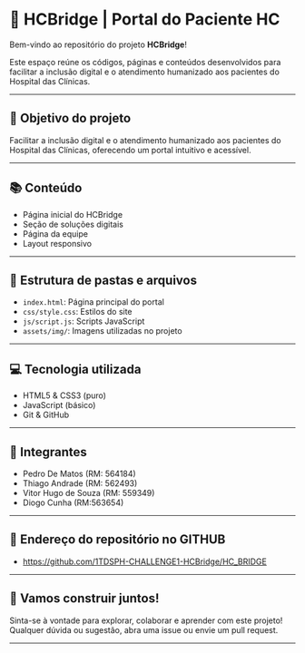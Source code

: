 # 🏥 HCBridge | Portal do Paciente HC

Bem-vindo ao repositório do projeto **HCBridge**!

Este espaço reúne os códigos, páginas e conteúdos desenvolvidos para facilitar a inclusão digital e o atendimento humanizado aos pacientes do Hospital das Clínicas.

---

## 📑 Objetivo do projeto

Facilitar a inclusão digital e o atendimento humanizado aos pacientes do Hospital das Clínicas, oferecendo um portal intuitivo e acessível.

---

## 📚 Conteúdo

- Página inicial do HCBridge
- Seção de soluções digitais
- Página da equipe
- Layout responsivo

---

## 📁 Estrutura de pastas e arquivos

- `index.html`: Página principal do portal
- `css/style.css`: Estilos do site
- `js/script.js`: Scripts JavaScript
- `assets/img/`: Imagens utilizadas no projeto

---

## 💻 Tecnologia utilizada

- HTML5 & CSS3 (puro)
- JavaScript (básico)
- Git & GitHub

---

## 👥 Integrantes

- Pedro De Matos (RM: 564184)
- Thiago Andrade (RM: 562493)
- Vitor Hugo de Souza (RM: 559349)
- Diogo Cunha (RM:563654)
---

## 🔗 Endereço do repositório no GITHUB

- https://github.com/1TDSPH-CHALLENGE1-HCBridge/HC_BRIDGE

---

## 🚀 Vamos construir juntos!

Sinta-se à vontade para explorar, colaborar e aprender com este projeto!  
Qualquer dúvida ou sugestão, abra uma issue ou envie um pull request.

---
